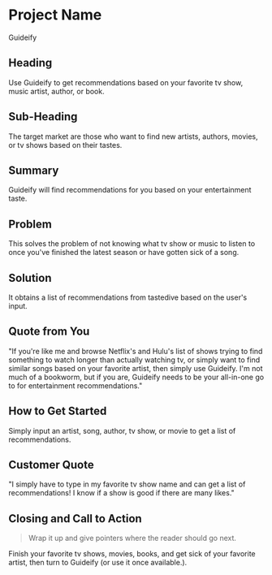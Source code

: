 # Project Name #
  
  Guideify

## Heading ##

  Use Guideify to get recommendations based on your favorite tv show, music artist, author, or book.

## Sub-Heading ##

  The target market are those who want to find new artists, authors, movies, or tv shows based on their tastes.

## Summary ##

  Guideify will find recommendations for you based on your entertainment taste.

## Problem ##

  This solves the problem of not knowing what tv show or music to listen to once you've finished the latest season or have gotten sick of a song.

## Solution ##

  It obtains a list of recommendations from tastedive based on the user's input. 

## Quote from You ##

  "If you're like me and browse Netflix's and Hulu's list of shows trying to find something to watch longer than actually watching tv, or simply want to find similar songs based on your favorite artist, then simply use Guideify. I'm not much of a bookworm, but if you are, Guideify needs to be your all-in-one go to for entertainment recommendations."

## How to Get Started ##

  Simply input an artist, song, author, tv show, or movie to get a list of recommendations.

## Customer Quote ##

  "I simply have to type in my favorite tv show name and can get a list of recommendations! I know if a show is good if there are many likes."

## Closing and Call to Action ##
  > Wrap it up and give pointers where the reader should go next.

  Finish your favorite tv shows, movies, books, and get sick of your favorite artist, then turn to Guideify (or use it once available.).



